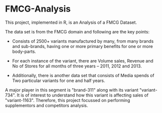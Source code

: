 # FMCG-Analysis

This project, implemented in R, is an Analysis of a FMCG Dataset.

The data set is from the FMCG domain and following are the key points:

* Consists of 2500+ variants manufactured by many, from many brands and sub-brands, having one or more primary benefits for one or more body-parts.

* For each instance of the variant, there are Volume sales, Revenue and No of Stores for all months of three years – 2011, 2012 and 2013.

* Additionally, there is another data set that consists of Media spends of Two particular variants for one and half years.

A major player in this segment is "brand-311" along with its variant "variant-734". It is of interest to understand how this variant is affecting sales of "variant-1163". Therefore, this project focussed on performing supplementors and competitors analysis. 
